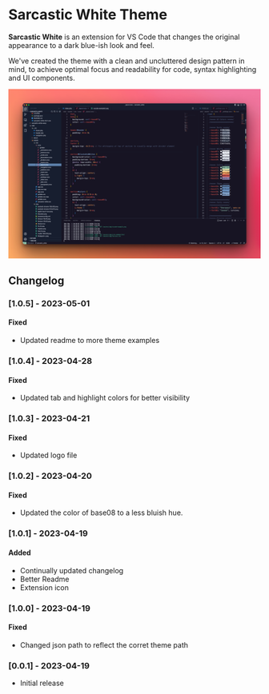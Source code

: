 # Sarcastic White Theme

**Sarcastic White** is an extension for VS Code that changes the original appearance to a dark blue-ish look and feel.

We've created the theme with a clean and uncluttered design pattern in mind, to achieve optimal focus and readability for code, syntax highlighting and UI components.

![VS Code Theme Example](images/example.png)

## Changelog

### [1.0.5] - 2023-05-01

#### Fixed

- Updated readme to more theme examples

### [1.0.4] - 2023-04-28

#### Fixed

- Updated tab and highlight colors for better visibility

### [1.0.3] - 2023-04-21

#### Fixed

- Updated logo file

### [1.0.2] - 2023-04-20

#### Fixed

- Updated the color of base08 to a less bluish hue.

### [1.0.1] - 2023-04-19

#### Added

- Continually updated changelog
- Better Readme
- Extension icon

### [1.0.0] - 2023-04-19

#### Fixed

- Changed json path to reflect the corret theme path

### [0.0.1] - 2023-04-19

- Initial release
